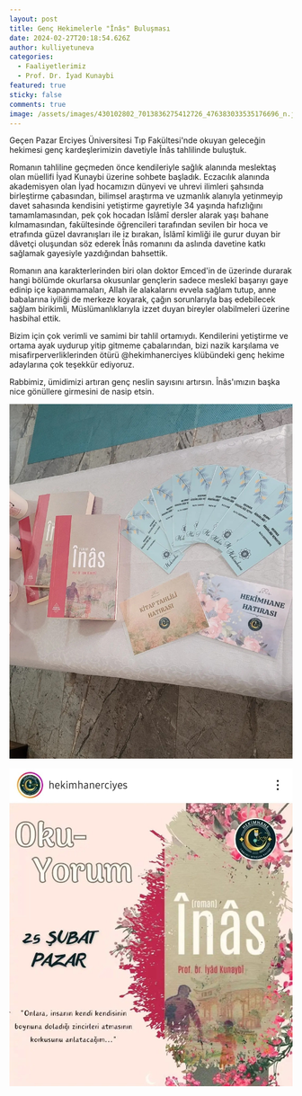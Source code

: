 ```yaml
---
layout: post
title: Genç Hekimelerle "Înâs" Buluşması
date: 2024-02-27T20:18:54.626Z
author: kulliyetuneva
categories:
  - Faaliyetlerimiz
  - Prof. Dr. İyad Kunaybi
featured: true
sticky: false
comments: true
image: /assets/images/430102802_7013836275412726_476383033535176696_n.jpg
---
```

Geçen Pazar Erciyes Üniversitesi Tıp Fakültesi'nde okuyan geleceğin hekimesi genç kardeşlerimizin davetiyle Înâs tahlilinde buluştuk.

Romanın tahliline geçmeden önce kendileriyle sağlık alanında meslektaş olan müellifi İyad Kunaybi üzerine sohbete başladık. Eczacılık alanında akademisyen olan İyad hocamızın dünyevi ve uhrevi ilimleri şahsında birleştirme çabasından, bilimsel araştırma ve uzmanlık alanıyla yetinmeyip davet sahasında kendisini yetiştirme gayretiyle 34 yaşında [](<>)hafızlığını tamamlamasından, pek çok hocadan İslâmî dersler alarak yaşı bahane kılmamasından, fakültesinde öğrencileri tarafından sevilen bir hoca ve etrafında güzel davranışları ile iz bırakan, İslâmî kimliği ile gurur duyan bir dâvetçi oluşundan söz ederek Înâs romanını da aslında davetine katkı sağlamak gayesiyle yazdığından bahsettik.

Romanın ana karakterlerinden biri olan doktor Emced'in de üzerinde durarak hangi bölümde okurlarsa okusunlar gençlerin sadece meslekî başarıyı gaye edinip içe kapanmamaları, Allah ile alakalarını evvela sağlam tutup, anne babalarına iyiliği de merkeze koyarak, çağın sorunlarıyla baş edebilecek sağlam birikimli, Müslümanlıklarıyla izzet duyan bireyler olabilmeleri üzerine hasbihal ettik.

Bizim için çok verimli ve samimi bir tahlil ortamıydı. Kendilerini yetiştirme ve ortama ayak uydurup yitip gitmeme çabalarından, bizi nazik karşılama ve misafirperverliklerinden ötürü @hekimhanerciyes klübündeki genç hekime adaylarına çok teşekkür ediyoruz.

Rabbimiz, ümidimizi artıran genç neslin sayısını artırsın. Înâs'ımızın başka nice gönüllere girmesini de nasip etsin.

![](/assets/images/430611334_7013836272079393_4937888559801203495_n.jpg)

![](/assets/images/430482852_7013836268746060_2191703625484779217_n.jpg)